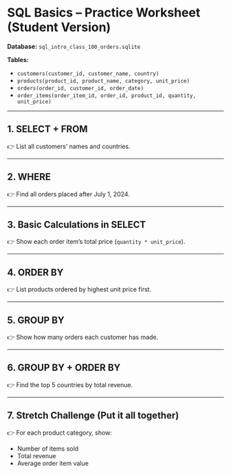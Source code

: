 # SQL Basics – Practice Worksheet (Student Version)

**Database:** `sql_intro_class_100_orders.sqlite`  

**Tables:**  
- `customers(customer_id, customer_name, country)`  
- `products(product_id, product_name, category, unit_price)`  
- `orders(order_id, customer_id, order_date)`  
- `order_items(order_item_id, order_id, product_id, quantity, unit_price)`  

---

## 1. SELECT + FROM
👉 List all customers’ names and countries.

---

## 2. WHERE
👉 Find all orders placed after July 1, 2024.

---

## 3. Basic Calculations in SELECT
👉 Show each order item’s total price (`quantity * unit_price`).

---

## 4. ORDER BY
👉 List products ordered by highest unit price first.

---

## 5. GROUP BY
👉 Show how many orders each customer has made.

---

## 6. GROUP BY + ORDER BY
👉 Find the top 5 countries by total revenue.

---

## 7. Stretch Challenge (Put it all together)
👉 For each product category, show:
- Number of items sold  
- Total revenue  
- Average order item value  
